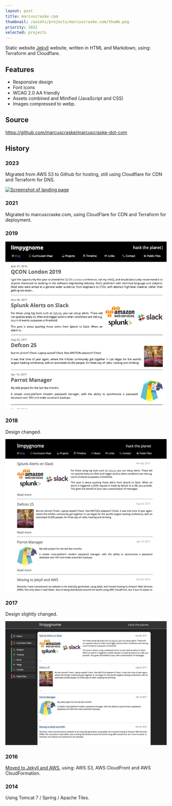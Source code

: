 ```yaml
---
layout: post
title: marcuscraske.com
thumbnail: /assets/projects/marcuscraske.com/thumb.png
priority: 2022
selected: projects
---
```


Static website [Jekyll](https://jekyllrb.com/) website, written in HTML and Markdown, using: Terraform and Cloudflare.

## Features
- Responsive design
- Font icons
- WCAG 2.0 AA friendly
- Assets combined and Minified (JavaScript and CSS)
- Images compressed to webp.

## Source
<https://github.com/marcuscraske/marcuscraske-dot-com>

## History
### 2023
Migrated from AWS S3 to Github for hosting, still using Cloudflare for CDN and Terraform for DNS.

<a href="/assets/projects/marcuscraske.com/2023.webp">
    <img src="/assets/projects/marcuscraske.com/2023.webp" alt="Screenshot of landing page" />
</a>

### 2021
Migrated to marcuscraske.com, using CloudFlare for CDN and Terraform for deployment.

### 2019
<a href="/assets/projects/marcuscraske.com/2019-early.png">
    <img src="/assets/projects/marcuscraske.com/2019-early.png" alt="Screenshot of landing page" />
</a>

### 2018
Design changed.

<a href="/assets/projects/marcuscraske.com/2018-nov.png">
    <img src="/assets/projects/marcuscraske.com/2018-nov.png" alt="Screenshot of landing page" />
</a>

### 2017
Design slightly changed.

<a href="/assets/projects/marcuscraske.com/2017-nov.png">
    <img src="/assets/projects/marcuscraske.com/2017-nov.png" alt="Screenshot of landing page" />
</a>

### 2016
[Moved to Jekyll and AWS](/2016/11/02/moving-to-jekyll-and-aws), using: AWS S3, AWS CloudFront and AWS CloudFormation.

### 2014
Using Tomcat 7 / Spring / Apache Tiles.
